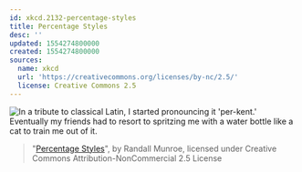 ```yaml
---
id: xkcd.2132-percentage-styles
title: Percentage Styles
desc: ''
updated: 1554274800000
created: 1554274800000
sources:
  name: xkcd
  url: 'https://creativecommons.org/licenses/by-nc/2.5/'
  license: Creative Commons 2.5
---
```

![In a tribute to classical Latin, I started pronouncing it 'per-kent.' Eventually my friends had to resort to spritzing me with a water bottle like a cat to train me out of it.](https://imgs.xkcd.com/comics/percentage_styles.png)
> "[Percentage Styles](https://xkcd.com/2132/)", by Randall Munroe, licensed under Creative Commons Attribution-NonCommercial 2.5 License
